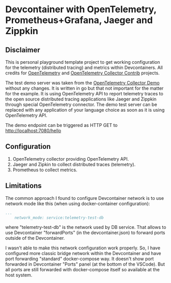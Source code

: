 # Devcontainer with OpenTelemetry, Prometheus+Grafana, Jaeger and Zippkin

## Disclaimer

This is personal playground template project to get working configuration for the telemetry (distributed tracing) and metrics within Devcontainers.
All credits for [OpenTelemetry](https://github.com/open-telemetry) and [OpenTelemetry Collector Contrib](https://github.com/open-telemetry/opentelemetry-collector-contrib/tree/main) projects.

The test demo server was taken from the [OpenTelemetry Collector Demo](https://github.com/open-telemetry/opentelemetry-collector-contrib/tree/main/examples/demo) without any changes. It is written in go but that not important for the matter for the example. It is using OpenTelemetry API to report telemetry traces to the open source distributed tracing applications like Jaeger and Zippkin through special OpenTelemetry connector. The demo test server can be replaced with any application of your language choice as soon as it is using OpenTelemetry API.

The demo endpoint can be triggered as HTTP GET to <http://localhost:7080/hello>

## Configuration

1. OpenTelemetry collector providing OpenTelemetry API.
2. Jaeger and Zipkin to collect distributed traces (telemetry).
3. Prometheus to collect metrics.

## Limitations

The common approach I found to configure Devcontainer network is to use network mode like this (when using docker-container configuration):

```docker-compose.yml
...
    network_mode: service:telemetry-test-db
```

where "telemetry-test-db" is the network used by DB service. That allows to use Devcontainer "forwardPorts" (in the devcontainer.json) to forward ports outside of the Devcontainer.

I wasn't able to make this network configuration work properly.
So, I have configured more classic bridge network within the Devcontainer and have port forwarding "standard" docker-compose way.
It doesn't show port forwarded in Devcontainer "Ports" panel (at the bottom of the VSCode). But all ports are still forwarded with docker-compose itself so available at the host system.
